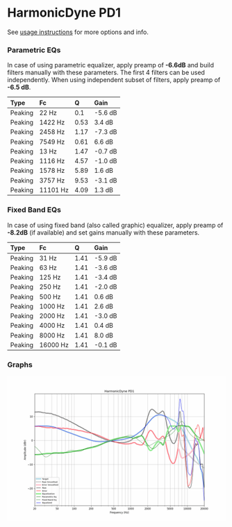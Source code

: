 # HarmonicDyne PD1
See [usage instructions](https://github.com/jaakkopasanen/AutoEq#usage) for more options and info.

### Parametric EQs
In case of using parametric equalizer, apply preamp of **-6.6dB** and build filters manually
with these parameters. The first 4 filters can be used independently.
When using independent subset of filters, apply preamp of **-6.5 dB**.

| Type    | Fc       |    Q | Gain    |
|:--------|:---------|:-----|:--------|
| Peaking | 22 Hz    | 0.1  | -5.6 dB |
| Peaking | 1422 Hz  | 0.53 | 3.4 dB  |
| Peaking | 2458 Hz  | 1.17 | -7.3 dB |
| Peaking | 7549 Hz  | 0.61 | 6.6 dB  |
| Peaking | 13 Hz    | 1.47 | -0.7 dB |
| Peaking | 1116 Hz  | 4.57 | -1.0 dB |
| Peaking | 1578 Hz  | 5.89 | 1.6 dB  |
| Peaking | 3757 Hz  | 9.53 | -3.1 dB |
| Peaking | 11101 Hz | 4.09 | 1.3 dB  |

### Fixed Band EQs
In case of using fixed band (also called graphic) equalizer, apply preamp of **-8.2dB**
(if available) and set gains manually with these parameters.

| Type    | Fc       |    Q | Gain    |
|:--------|:---------|:-----|:--------|
| Peaking | 31 Hz    | 1.41 | -5.9 dB |
| Peaking | 63 Hz    | 1.41 | -3.6 dB |
| Peaking | 125 Hz   | 1.41 | -3.4 dB |
| Peaking | 250 Hz   | 1.41 | -2.0 dB |
| Peaking | 500 Hz   | 1.41 | 0.6 dB  |
| Peaking | 1000 Hz  | 1.41 | 2.6 dB  |
| Peaking | 2000 Hz  | 1.41 | -3.0 dB |
| Peaking | 4000 Hz  | 1.41 | 0.4 dB  |
| Peaking | 8000 Hz  | 1.41 | 8.0 dB  |
| Peaking | 16000 Hz | 1.41 | -0.1 dB |

### Graphs
![](./HarmonicDyne%20PD1.png)